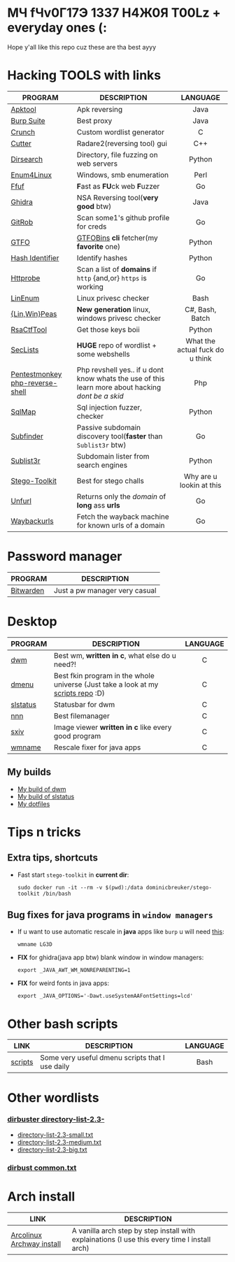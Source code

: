 # MЧ fЧv0Г17Э 1337 H4Ж0Я T00Lz + everyday ones (:

Hope y'all like this repo cuz these are tha best ayyy

# Hacking TOOLS with links
PROGRAM | DESCRIPTION | LANGUAGE
--- | --- | :---:
[Apktool](https://github.com/iBotPeaches/Apktool) | Apk reversing | Java
[Burp Suite](https://portswigger.net/burp/communitydownload) | Best proxy | Java
[Crunch](https://github.com/crunchsec/crunch) | Custom wordlist generator | C
[Cutter](https://github.com/radareorg/cutter) | Radare2(reversing tool) gui | C++
[Dirsearch](https://github.com/maurosoria/dirsearch) | Directory, file fuzzing on web servers | Python
[Enum4Linux](https://github.com/portcullislabs/enum4linux) | Windows, smb enumeration | Perl
[Ffuf](https://github.com/ffuf/ffuf) | **F**ast as **FU**ck web **F**uzzer | Go
[Ghidra](https://ghidra-sre.org) | NSA Reversing tool(**very good** btw) | Java
[GitRob](https://github.com/michenriksen/gitrob) | Scan some1's github profile for creds | Go
[GTFO](https://github.com/mzfr/gtfo) | [GTFOBins](https://gtfobins.github.io) **cli** fetcher(my **favorite** one) | Python
[Hash Identifier](https://github.com/psypanda/hashID) | Identify hashes | Python
[Httprobe](https://github.com/tomnomnom/httprobe) | Scan a list of **domains** if `http` {and,or} `https` is working | Go
[LinEnum](https://github.com/rebootuser/LinEnum) | Linux privesc checker | Bash
[{Lin,Win}Peas](https://github.com/carlospolop/privilege-escalation-awesome-scripts-suite) | **New generation** linux, windows privesc checker | C#, Bash, Batch
[RsaCtfTool](https://github.com/Ganapati/RsaCtfTool) | Get those keys boii | Python
[SecLists](https://github.com/danielmiessler/SecLists) | **HUGE** repo of wordlist + some webshells | What the actual fuck do u think
[Pentestmonkey php-reverse-shell](https://github.com/pentestmonkey/php-reverse-shell) | Php revshell yes.. if u dont know whats the use of this learn more about hacking *dont be a skid* | Php
[SqlMap](https://github.com/sqlmapproject/sqlmap) | Sql injection fuzzer, checker | Python
[Subfinder](https://github.com/projectdiscovery/subfinder) | Passive subdomain discovery tool(**faster** than `Sublist3r` btw) | Go
[Sublist3r](https://github.com/aboul3la/Sublist3r) | Subdomain lister from search engines | Python
[Stego-Toolkit](https://github.com/DominicBreuker/stego-toolkit) | Best for stego challs | Why are u lookin at this
[Unfurl](https://github.com/tomnomnom/unfurl) | Returns only the *domain* of **long** ass **urls** | Go
[Waybackurls](https://github.com/tomnomnom/waybackurls) | Fetch the wayback machine for known urls of a domain | Go


# Password manager
PROGRAM | DESCRIPTION
--- | ---
[Bitwarden](https://bitwarden.com) | Just a pw manager very casual


# Desktop
PROGRAM | DESCRIPTION | LANGUAGE
--- | --- | :---:
[dwm](https://dwm.suckless.org) | Best wm, **written in c**, what else do u need?! | C
[dmenu](https://tools.suckless.org/dmenu) | Best fkin program in the whole universe (Just take a look at my [scripts repo](https://github.com/matesz44/scripts) :D) | C
[slstatus](https://tools.suckless.org/slstatus) | Statusbar for dwm | C
[nnn](https://github.com/jarun/nnn) | Best filemanager | C
[sxiv](https://github.com/muennich/sxiv) |  Image viewer **written in c** like every good program | C
[wmname](https://tools.suckless.org/x/wmname) | Rescale fixer for java apps | C


## My builds
- [My build of dwm](https://github.com/matesz44/dwm)
- [My build of slstatus](https://github.com/matesz44/slstatus)
- [My dotfiles](https://github.com/matesz44/dotfiles)

# Tips n tricks

## Extra tips, shortcuts
- Fast start `stego-toolkit` in **current dir**:
  ```
  sudo docker run -it --rm -v $(pwd):/data dominicbreuker/stego-toolkit /bin/bash
  ```

## Bug fixes for java programs in `window managers`
- If u want to use automatic rescale in **java** apps like `burp` u will need [this](https://superuser.com/questions/400766/netbeans-java-shows-empty-window-in-tiling-window-manager-awesome-wm): 
  ```
  wmname LG3D
  ```
- **FIX** for ghidra(java app btw) blank window in window managers:
  ```
  export _JAVA_AWT_WM_NONREPARENTING=1
  ```
- **FIX** for weird fonts in java apps:
  ```
  export _JAVA_OPTIONS='-Dawt.useSystemAAFontSettings=lcd'
  ```


# Other bash scripts
LINK | DESCRIPTION | LANGUAGE
--- | --- | :---:
[scripts](https://github.com/matesz44/scripts) | Some very useful dmenu scripts that I use daily | Bash


# Other wordlists
### [dirbuster directory-list-2.3-](https://github.com/daviddias/node-dirbuster/tree/master/lists)  
- [directory-list-2.3-small.txt](wordlists/directory-list-2.3-small.txt)
- [directory-list-2.3-medium.txt](wordlists/directory-list-2.3-medium.txt)
- [directory-list-2.3-big.txt](wordlists/directory-list-2.3-big.txt)  

### [dirbust common.txt](wordlists/common.txt)


# Arch install
LINK | DESCRIPTION
--- | ---
[Arcolinux Archway install](https://arcolinuxd.com/5-the-actual-installation-of-arch-linux-phase-1-bios) | A vanilla arch step by step install with explainations (I use this every time I install arch)


